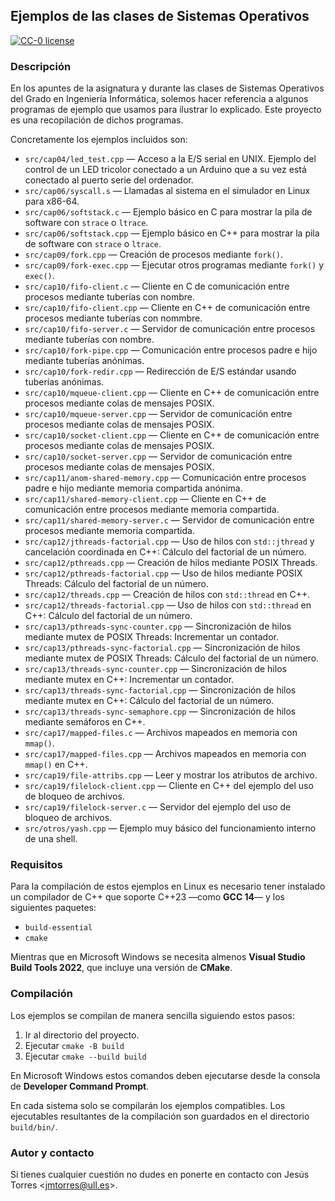 ## Ejemplos de las clases de Sistemas Operativos

[![CC-0 license](https://img.shields.io/badge/License-CC--0-blue.svg)](https://creativecommons.org/publicdomain/zero/1.0)

### Descripción

En los apuntes de la asignatura y durante las clases de Sistemas Operativos del Grado en Ingeniería Informática, solemos hacer referencia a algunos programas de ejemplo que usamos para ilustrar lo explicado.
Este proyecto es una recopilación de dichos programas.

Concretamente los ejemplos incluidos son:

 * `src/cap04/led_test.cpp` — Acceso a la E/S serial en UNIX. Ejemplo del control de un LED tricolor conectado a un Arduino que a su vez está conectado al puerto serie del ordenador.
 * `src/cap06/syscall.s` — Llamadas al sistema en el simulador en Linux para x86-64.
 * `src/cap06/softstack.c` — Ejemplo básico en C para mostrar la pila de software con `strace` o `ltrace`.
 * `src/cap06/softstack.cpp` — Ejemplo básico en C++ para mostrar la pila de software con `strace` o `ltrace`.
 * `src/cap09/fork.cpp` — Creación de procesos mediante `fork()`.
 * `src/cap09/fork-exec.cpp` — Ejecutar otros programas mediante `fork()` y `exec()`.
 * `src/cap10/fifo-client.c` — Cliente en C de comunicación entre procesos mediante tuberías con nombre.
 * `src/cap10/fifo-client.cpp` — Cliente en C++ de comunicación entre procesos mediante tuberías con nommbre.
 * `src/cap10/fifo-server.c` — Servidor de comunicación entre procesos mediante tuberías con nombre.
 * `src/cap10/fork-pipe.cpp` — Comunicación entre procesos padre e hijo mediante tuberías anónimas.
 * `src/cap10/fork-redir.cpp` — Redirección de E/S estándar usando tuberías anónimas.
 * `src/cap10/mqueue-client.cpp` — Cliente en C++ de comunicación entre procesos mediante colas de mensajes POSIX.
 * `src/cap10/mqueue-server.cpp` — Servidor de comunicación entre procesos mediante colas de mensajes POSIX.
 * `src/cap10/socket-client.cpp` — Cliente en C++ de comunicación entre procesos mediante colas de mensajes POSIX.
 * `src/cap10/socket-server.cpp` — Servidor de comunicación entre procesos mediante colas de mensajes POSIX.
 * `src/cap11/anom-shared-memory.cpp` — Comunicación entre procesos padre e hijo mediante memoria compartida anónima.
 * `src/cap11/shared-memory-client.cpp` — Cliente en C++ de comunicación entre procesos mediante memoria compartida.
 * `src/cap11/shared-memory-server.c` — Servidor de comunicación entre procesos mediante memoria compartida.
 * `src/cap12/jthreads-factorial.cpp` — Uso de hilos con `std::jthread` y cancelación coordinada en C++: Cálculo del factorial de un número.
 * `src/cap12/pthreads.cpp` — Creación de hilos mediante POSIX Threads.
 * `src/cap12/pthreads-factorial.cpp` — Uso de hilos mediante POSIX Threads: Cálculo del factorial de un número.
 * `src/cap12/threads.cpp` — Creación de hilos con `std::thread` en C++.
 * `src/cap12/threads-factorial.cpp` — Uso de hilos con `std::thread` en C++: Cálculo del factorial de un número.
 * `src/cap13/pthreads-sync-counter.cpp` — Sincronización de hilos mediante mutex de POSIX Threads: Incrementar un contador.
 * `src/cap13/pthreads-sync-factorial.cpp` — Sincronización de hilos mediante mutex de POSIX Threads: Cálculo del factorial de un número.
 * `src/cap13/threads-sync-counter.cpp` — Sincronización de hilos mediante mutex en C++: Incrementar un contador.
 * `src/cap13/threads-sync-factorial.cpp` — Sincronización de hilos mediante mutex en C++: Cálculo del factorial de un número.
 * `src/cap13/threads-sync-semaphore.cpp` — Sincronización de hilos mediante semáforos en C++.
 * `src/cap17/mapped-files.c` — Archivos mapeados en memoria con `mmap()`.
 * `src/cap17/mapped-files.cpp` — Archivos mapeados en memoria con `mmap()` en C++.
 * `src/cap19/file-attribs.cpp` — Leer y mostrar los atributos de archivo.
 * `src/cap19/filelock-client.cpp` — Cliente en C++ del ejemplo del uso de bloqueo de archivos.
 * `src/cap19/filelock-server.c` — Servidor del ejemplo del uso de bloqueo de archivos.
 * `src/otros/yash.cpp` — Ejemplo muy básico del funcionamiento interno de una shell.

### Requisitos

Para la compilación de estos ejemplos en Linux es necesario tener instalado un compilador de C++ que soporte C++23 —como **GCC 14**— y los siguientes paquetes:

 * `build-essential`
 * `cmake`

Mientras que en Microsoft Windows se necesita almenos **Visual Studio Build Tools 2022**, que incluye una versión de **CMake**.

### Compilación

Los ejemplos se compilan de manera sencilla siguiendo estos pasos:

 1. Ir al directorio del proyecto.
 2. Ejecutar `cmake -B build`
 3. Ejecutar `cmake --build build`

En Microsoft Windows estos comandos deben ejecutarse desde la consola de **Developer Command Prompt**.

En cada sistema solo se compilarán los ejemplos compatibles.
Los ejecutables resultantes de la compilación son guardados en el directorio `build/bin/`.

### Autor y contacto

Si tienes cualquier cuestión no dudes en ponerte en contacto con Jesús Torres <[jmtorres@ull.es](mailto:jmtorres@ull.es)>.
